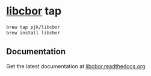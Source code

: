 # [libcbor](https://github.com/PJK/libcbor) tap

```sh
brew tap pjk/libcbor
brew install libcbor
```

## Documentation
Get the latest documentation at [libcbor.readthedocs.org](http://libcbor.readthedocs.org/)
